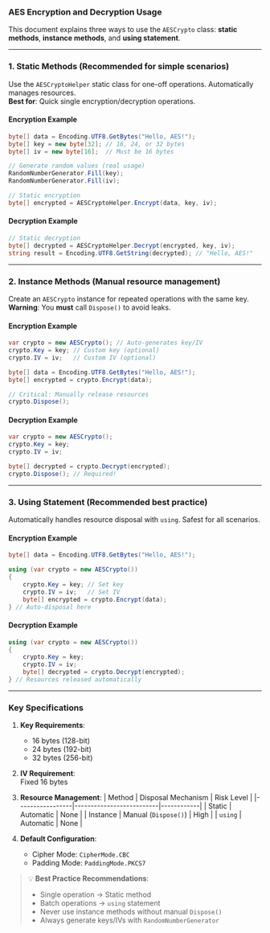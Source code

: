 ﻿### AES Encryption and Decryption Usage

This document explains three ways to use the `AESCrypto` class: **static methods**, **instance methods**, and **using statement**.

---

### 1. Static Methods (Recommended for simple scenarios)  
Use the `AESCryptoHelper` static class for one-off operations. Automatically manages resources.  
**Best for**: Quick single encryption/decryption operations.

#### Encryption Example
```csharp
byte[] data = Encoding.UTF8.GetBytes("Hello, AES!");
byte[] key = new byte[32]; // 16, 24, or 32 bytes
byte[] iv = new byte[16];  // Must be 16 bytes

// Generate random values (real usage)
RandomNumberGenerator.Fill(key);
RandomNumberGenerator.Fill(iv);

// Static encryption
byte[] encrypted = AESCryptoHelper.Encrypt(data, key, iv);
```

#### Decryption Example
```csharp
// Static decryption
byte[] decrypted = AESCryptoHelper.Decrypt(encrypted, key, iv);
string result = Encoding.UTF8.GetString(decrypted); // "Hello, AES!"
```

---

### 2. Instance Methods (Manual resource management)  
Create an `AESCrypto` instance for repeated operations with the same key.  
**Warning**: You **must** call `Dispose()` to avoid leaks.

#### Encryption Example
```csharp
var crypto = new AESCrypto(); // Auto-generates key/IV
crypto.Key = key; // Custom key (optional)
crypto.IV = iv;   // Custom IV (optional)

byte[] data = Encoding.UTF8.GetBytes("Hello, AES!");
byte[] encrypted = crypto.Encrypt(data);

// Critical: Manually release resources
crypto.Dispose();
```

#### Decryption Example
```csharp
var crypto = new AESCrypto();
crypto.Key = key;
crypto.IV = iv;

byte[] decrypted = crypto.Decrypt(encrypted);
crypto.Dispose(); // Required!
```

---

### 3. Using Statement (Recommended best practice)  
Automatically handles resource disposal with `using`. Safest for all scenarios.

#### Encryption Example
```csharp
byte[] data = Encoding.UTF8.GetBytes("Hello, AES!");

using (var crypto = new AESCrypto())
{
    crypto.Key = key; // Set key
    crypto.IV = iv;   // Set IV
    byte[] encrypted = crypto.Encrypt(data);
} // Auto-disposal here
```

#### Decryption Example
```csharp
using (var crypto = new AESCrypto())
{
    crypto.Key = key;
    crypto.IV = iv;
    byte[] decrypted = crypto.Decrypt(encrypted);
} // Resources released automatically
```

---

### Key Specifications
1. **Key Requirements**:
   - 16 bytes (128-bit)
   - 24 bytes (192-bit)
   - 32 bytes (256-bit)
   
2. **IV Requirement**:  
   Fixed 16 bytes

3. **Resource Management**:
   | Method          | Disposal Mechanism       | Risk Level |
   |-----------------|--------------------------|------------|
   | Static          | Automatic                | None       |
   | Instance        | Manual (`Dispose()`)     | High       |
   | `using`         | Automatic                | None       |

4. **Default Configuration**:
   - Cipher Mode: `CipherMode.CBC`
   - Padding Mode: `PaddingMode.PKCS7`

> 💡 **Best Practice Recommendations**:  
> - Single operation → Static method  
> - Batch operations → `using` statement  
> - Never use instance methods without manual `Dispose()`  
> - Always generate keys/IVs with `RandomNumberGenerator`
